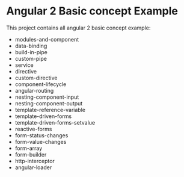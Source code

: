 # Angular 2 Basic concept Example
This project contains all angular 2 basic concept example:
  * modules-and-component
  * data-binding
  * build-in-pipe
  * custom-pipe
  * service
  * directive
  * custom-directive
  * component-lifecycle
  * angular-routing
  * nesting-component-input
  * nesting-component-output
  * template-reference-variable
  * template-driven-forms
  * template-driven-forms-setvalue
  * reactive-forms
  * form-status-changes
  * form-value-changes
  * form-array
  * form-builder
  * http-interceptor
  * angular-loader

